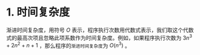 # 1. 时间复杂度
渐进时间复杂度，用符号 $O$ 表示，程序执行次数用代数式表示，我们取这个代数式的最高次项且忽略此项系数作为时间复杂度。例如，如果程序执行次数为 $3n^3+2n^2+n+1$ ，那么程序的`渐进时间复杂度`为 $O(n^3)$ 。